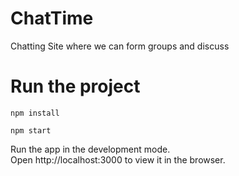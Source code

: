 # ChatTime
Chatting Site where we can form groups and discuss
# Run the project
```
npm install

npm start
```

Run the app in the development mode.
<br>
Open http://localhost:3000 to view it in the browser.
